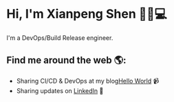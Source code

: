 # Hi, I'm Xianpeng Shen 👋🏾💻

I'm a DevOps/Build Release engineer.


## Find me around the web 🌎:
- Sharing CI/CD & DevOps at my blog<a href="https://shenxianpeng.github.io">Hello World</a> 📹
- Sharing updates on <a href="https://www.linkedin.com/in/xianpeng-shen">LinkedIn</a> 💼
